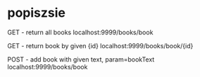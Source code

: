 # popiszsie


GET - return all books
localhost:9999/books/book

GET - return book by given {id}
localhost:9999/books/book/{id}

POST - add book with given text, param=bookText
localhost:9999/books/book